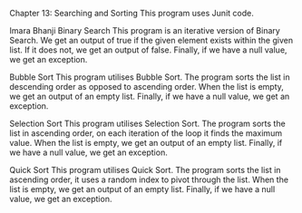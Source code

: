 Chapter 13: Searching and Sorting
This program uses Junit code.

Imara Bhanji
Binary Search
This program is an iterative version of Binary Search. We get an output of true if the given element exists within the given list. If it does not, we get an output of false. Finally, if we have a null value, we get an exception.

Bubble Sort
This program utilises Bubble Sort. The program sorts the list in descending order as opposed to ascending order. When the list is empty, we get an output of an empty list. Finally, if we have a null value, we get an exception.

Selection Sort
This program utilises Selection Sort. The program sorts the list in ascending order, on each iteration of the loop it finds the maximum value. When the list is empty, we get an output of an empty list. Finally, if we have a null value, we get an exception.

Quick Sort
This program utilises Quick Sort. The program sorts the list in ascending order, it uses a random index to pivot through the list. When the list is empty, we get an output of an empty list. Finally, if we have a null value, we get an exception.
